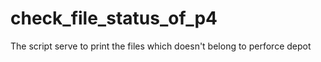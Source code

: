 # check_file_status_of_p4
The script serve to print the files which doesn't belong to perforce depot
